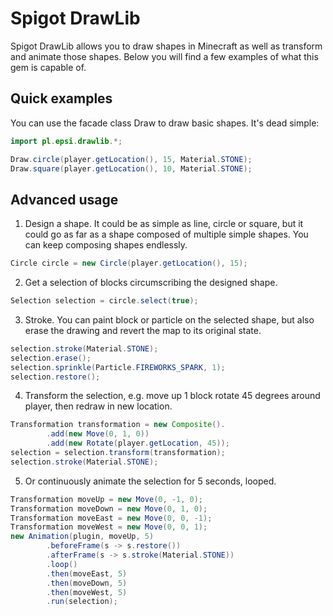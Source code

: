 Spigot DrawLib
==============

Spigot DrawLib allows you to draw shapes in Minecraft as well as transform
and animate those shapes. Below you will find a few examples of what this gem
is capable of.

Quick examples
--------------

You can use the facade class Draw to draw basic shapes. It's dead simple:
```Java
import pl.epsi.drawlib.*;

Draw.circle(player.getLocation(), 15, Material.STONE);
Draw.square(player.getLocation(), 10, Material.STONE);
```

Advanced usage
--------------

1. Design a shape. It could be as simple as line, circle or square, but it could
   go as far as a shape composed of multiple simple shapes. You can keep composing
   shapes endlessly.
```Java
Circle circle = new Circle(player.getLocation(), 15);
```

2. Get a selection of blocks circumscribing the designed shape.
```Java
Selection selection = circle.select(true);
```

3. Stroke. You can paint block or particle on the selected shape,
but also erase the drawing and revert the map to its original state.
```Java
selection.stroke(Material.STONE);
selection.erase();
selection.sprinkle(Particle.FIREWORKS_SPARK, 1);
selection.restore();
```

4. Transform the selection, e.g. move up 1 block rotate 45 degrees around player,
then redraw in new location.
```Java
Transformation transformation = new Composite().
        .add(new Move(0, 1, 0))
        .add(new Rotate(player.getLocation, 45));
selection = selection.transform(transformation);
selection.stroke(Material.STONE);
```

5. Or continuously animate the selection for 5 seconds, looped.
```Java
Transformation moveUp = new Move(0, -1, 0);
Transformation moveDown = new Move(0, 1, 0);
Transformation moveEast = new Move(0, 0, -1);
Transformation moveWest = new Move(0, 0, 1);
new Animation(plugin, moveUp, 5)
        .beforeFrame(s -> s.restore())
        .afterFrame(s -> s.stroke(Material.STONE))
        .loop()
        .then(moveEast, 5)
        .then(moveDown, 5)
        .then(moveWest, 5)
        .run(selection);
```

